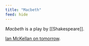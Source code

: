 ```yaml
---
title: "Macbeth"
feed: hide
---
```


_Macbeth_ is a play by [[Shakespeare]]. 


[Ian McKellan on tomorrow](https://www.youtube.com/watch?v=zGbZCgHQ9m8). 


